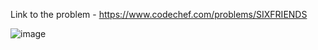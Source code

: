Link to the problem - https://www.codechef.com/problems/SIXFRIENDS


![image](https://github.com/Haleshot/Competitive-Programming/assets/57552973/920bbdf7-9354-4d4d-9992-cc86f25cdd30)
